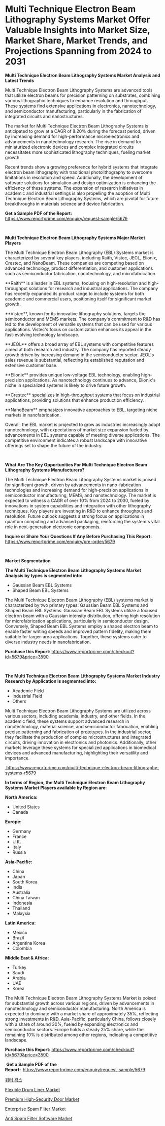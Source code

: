 <p><h1>Multi Technique Electron Beam Lithography Systems Market Offer Valuable Insights into Market Size, Market Share, Market Trends, and Projections Spanning from 2024 to 2031</h1></p><p><strong>Multi Technique Electron Beam Lithography Systems Market Analysis and Latest Trends</strong></p>
<p><p>Multi Technique Electron Beam Lithography Systems are advanced tools that utilize electron beams for precision patterning on substrates, combining various lithographic techniques to enhance resolution and throughput. These systems find extensive applications in electronics, nanotechnology, and semiconductor manufacturing, particularly in the fabrication of integrated circuits and nanostructures.</p><p>The market for Multi Technique Electron Beam Lithography Systems is anticipated to grow at a CAGR of 8.20% during the forecast period, driven by increasing demand for high-performance microelectronics and advancements in nanotechnology research. The rise in demand for miniaturized electronic devices and complex integrated circuits necessitates more sophisticated lithography techniques, fueling market growth.</p><p>Recent trends show a growing preference for hybrid systems that integrate electron beam lithography with traditional photolithography to overcome limitations in resolution and speed. Additionally, the development of software solutions for simulation and design optimization is enhancing the efficiency of these systems. The expansion of research initiatives in academic and industrial settings is also propelling the adoption of Multi Technique Electron Beam Lithography Systems, which are pivotal for future breakthroughs in materials science and device fabrication.</p></p>
<p><strong>Get a Sample PDF of the Report:&nbsp;</strong> <a href="https://www.reportprime.com/enquiry/request-sample/5679">https://www.reportprime.com/enquiry/request-sample/5679</a></p>
<p>&nbsp;</p>
<p><strong>Multi Technique Electron Beam Lithography Systems Major Market Players</strong></p>
<p><p>The Multi Technique Electron Beam Lithography (EBL) Systems market is characterized by several key players, including Raith, Vistec, JEOL, Elionix, Crestec, and NanoBeam. These companies are competing based on advanced technology, product differentiation, and customer applications such as semiconductor fabrication, nanotechnology, and microfabrication.</p><p>**Raith** is a leader in EBL systems, focusing on high-resolution and high-throughput solutions for research and industrial applications. The company has recently expanded its product range to include systems for both academic and commercial users, positioning itself for significant market growth. </p><p>**Vistec**, known for its innovative lithography solutions, targets the semiconductor and MEMS markets. The company's commitment to R&D has led to the development of versatile systems that can be used for various applications. Vistec's focus on customization enhances its appeal in the fast-evolving technology landscape.</p><p>**JEOL** offers a broad array of EBL systems with competitive features aimed at both research and industry. The company has reported steady growth driven by increasing demand in the semiconductor sector. JEOL's sales revenue is substantial, reflecting its established reputation and extensive customer base.</p><p>**Elionix** provides unique low-voltage EBL technology, enabling high-precision applications. As nanotechnology continues to advance, Elionix's niche in specialized systems is likely to drive future growth.</p><p>**Crestec** specializes in high-throughput systems that focus on industrial applications, providing solutions that enhance production efficiency.</p><p>**NanoBeam** emphasizes innovative approaches to EBL, targeting niche markets in nanofabrication.</p><p>Overall, the EBL market is projected to grow as industries increasingly adopt nanotechnology, with expectations of market size expansion fueled by advancements in EBL systems capable of meeting diverse applications. The competitive environment indicates a robust landscape with innovative offerings set to shape the future of the industry.</p></p>
<p>&nbsp;</p>
<p><strong>What Are The Key Opportunities For Multi Technique Electron Beam Lithography Systems Manufacturers?</strong></p>
<p><p>The Multi Technique Electron Beam Lithography Systems market is poised for significant growth, driven by advancements in nano-fabrication technologies and increasing demand for high-precision applications in semiconductor manufacturing, MEMS, and nanotechnology. The market is expected to witness a CAGR of over 10% from 2024 to 2030, fueled by innovations in system capabilities and integration with other lithography techniques. Key players are investing in R&D to enhance throughput and resolution. Future outlook suggests a strong focus on applications in quantum computing and advanced packaging, reinforcing the system's vital role in next-generation electronic components.</p></p>
<p><strong>Inquire or Share Your Questions If Any Before Purchasing This Report:</strong> <a href="https://www.reportprime.com/enquiry/pre-order/5679">https://www.reportprime.com/enquiry/pre-order/5679</a></p>
<p>&nbsp;</p>
<p><strong>Market Segmentation</strong></p>
<p><strong>The Multi Technique Electron Beam Lithography Systems Market Analysis by types is segmented into:</strong></p>
<p><ul><li>Gaussian Beam EBL Systems</li><li>Shaped Beam EBL Systems</li></ul></p>
<p><p>The Multi Technique Electron Beam Lithography (EBL) systems market is characterized by two primary types: Gaussian Beam EBL Systems and Shaped Beam EBL Systems. Gaussian Beam EBL Systems utilize a focused electron beam with a Gaussian intensity distribution, offering high resolution for microfabrication applications, particularly in semiconductor design. Conversely, Shaped Beam EBL Systems employ a shaped electron beam to enable faster writing speeds and improved pattern fidelity, making them suitable for larger-area applications. Together, these systems cater to diverse industry needs in nanofabrication.</p></p>
<p><strong>Purchase this Report:&nbsp;</strong><a href="https://www.reportprime.com/checkout?id=5679&price=3590">https://www.reportprime.com/checkout?id=5679&price=3590</a></p>
<p>&nbsp;</p>
<p><strong>The Multi Technique Electron Beam Lithography Systems Market Industry Research by Application is segmented into:</strong></p>
<p><ul><li>Academic Field</li><li>Industrial Field</li><li>Others</li></ul></p>
<p><p>Multi Technique Electron Beam Lithography Systems are utilized across various sectors, including academia, industry, and other fields. In the academic field, these systems support advanced research in nanotechnology, material science, and semiconductor fabrication, enabling precise patterning and fabrication of prototypes. In the industrial sector, they facilitate the production of complex microstructures and integrated circuits, driving innovation in electronics and photonics. Additionally, other markets leverage these systems for specialized applications in biomedical devices and advanced manufacturing, highlighting their versatility and importance.</p></p>
<p><a href="https://www.reportprime.com/multi-technique-electron-beam-lithography-systems-r5679">&nbsp;https://www.reportprime.com/multi-technique-electron-beam-lithography-systems-r5679</a></p>
<p><strong>In terms of Region, the Multi Technique Electron Beam Lithography Systems Market Players available by Region are:</strong></p>
<p>
    <p> <strong> North America: </strong>
        <ul>
            <li>United States</li>
            <li>Canada</li>
        </ul>
        </p> 
    <p> <strong> Europe: </strong>
        <ul>
            <li>Germany</li>
            <li>France</li>
            <li>U.K.</li>
            <li>Italy</li>
            <li>Russia</li>
        </ul>
        </p> 
    <p> <strong> Asia-Pacific: </strong>
        <ul>
            <li>China</li>
            <li>Japan</li>
            <li>South Korea</li>
            <li>India</li>
            <li>Australia</li>
            <li>China Taiwan</li>
            <li>Indonesia</li>
            <li>Thailand</li>
            <li>Malaysia</li>
        </ul>
        </p> 
    <p> <strong> Latin America: </strong>
        <ul>
            <li>Mexico</li>
            <li>Brazil</li>
            <li>Argentina Korea</li>
            <li>Colombia</li>
        </ul>
        </p> 
    <p> <strong> Middle East & Africa: </strong>
        <ul>
            <li>Turkey</li>
            <li>Saudi</li>
            <li>Arabia</li>
            <li>UAE</li>
            <li>Korea</li>
        </ul>
    </p>
    </p>
<p><p>The Multi Technique Electron Beam Lithography Systems Market is poised for substantial growth across various regions, driven by advancements in nanotechnology and semiconductor manufacturing. North America is expected to dominate with a market share of approximately 35%, reflecting strong investments in R&D. Asia-Pacific, particularly China, follows closely with a share of around 30%, fueled by expanding electronics and semiconductor sectors. Europe holds a steady 25% share, while the remaining 10% is distributed among other regions, indicating a competitive landscape.</p></p>
<p><strong>Purchase this Report: </strong><a href="https://www.reportprime.com/checkout?id=5679&price=3590">https://www.reportprime.com/checkout?id=5679&price=3590</a></p>
<p>&nbsp;<strong>Get a Sample PDF of the Report:&nbsp;&nbsp;</strong><a href="https://www.reportprime.com/enquiry/request-sample/5679">https://www.reportprime.com/enquiry/request-sample/5679</a></p>
<p><strong></strong></p>
<p><p><a href="https://medium.com/@ejuynpri79/%EA%B8%80%EB%A1%9C%EB%B2%8C-%EC%9B%8C%ED%84%B0-%EC%99%81%EC%8A%A4-%EC%8B%9C%EC%9E%A5-%ED%8A%B8%EB%A0%8C%EB%93%9C-%EC%98%88%EC%B8%A1-%EB%B0%8F-%EC%8B%9C%EC%9E%A5-%EC%A0%84%EB%9E%B5-%EB%B6%84%EC%84%9D-2024-2031-6fdbb5784032">워터 왁스</a></p><p><a href="https://medium.com/@warren.edmunds45645/an-in-depth-analysis-of-the-global-flexible-drum-liner-market-scope-and-its-rapid-growing-10-3-e90de6d5d4b3">Flexible Drum Liner Market</a></p><p><a href="https://issuu.com/reportprime-2/docs/premium-high-security-door-market-s_357949fe6f8893">Premium High-Security Door Market</a></p><p><a href="https://www.linkedin.com/pulse/comprehensive-look-product-type-cloud-basedon-premises-application-cojgf?trackingId=mTyV%2BSZATKqGkaPr6A5RIQ%3D%3D">Enterprise Spam Filter Market</a></p><p><a href="https://www.linkedin.com/pulse/anti-spam-filter-software-market-insights-product-type-application-eynmf?trackingId=Ba9MiNJKQ8mgTmo7gwLK5Q%3D%3D">Anti Spam Filter Software Market</a></p></p>